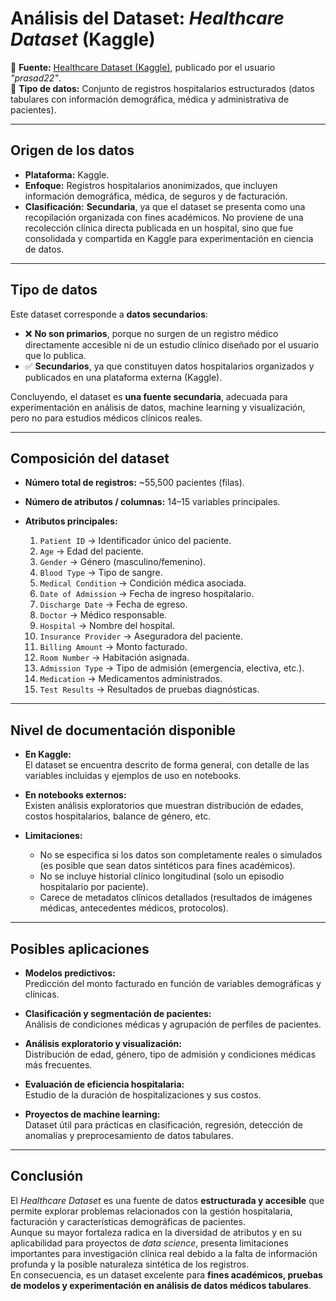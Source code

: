 # Análisis del Dataset: *Healthcare Dataset* (Kaggle)

📂 **Fuente:** [Healthcare Dataset (Kaggle)](https://www.kaggle.com/datasets/prasad22/healthcare-dataset), publicado por el usuario *"prasad22"*.  
📑 **Tipo de datos:** Conjunto de registros hospitalarios estructurados (datos tabulares con información demográfica, médica y administrativa de pacientes).

---

## Origen de los datos

- **Plataforma:** Kaggle.  
- **Enfoque:** Registros hospitalarios anonimizados, que incluyen información demográfica, médica, de seguros y de facturación.  
- **Clasificación:** **Secundaria**, ya que el dataset se presenta como una recopilación organizada con fines académicos. No proviene de una recolección clínica directa publicada en un hospital, sino que fue consolidada y compartida en Kaggle para experimentación en ciencia de datos.  

---

## Tipo de datos

Este dataset corresponde a **datos secundarios**:

- ❌ **No son primarios**, porque no surgen de un registro médico directamente accesible ni de un estudio clínico diseñado por el usuario que lo publica.  
- ✅ **Secundarios**, ya que constituyen datos hospitalarios organizados y publicados en una plataforma externa (Kaggle).  

Concluyendo, el dataset es **una fuente secundaria**, adecuada para experimentación en análisis de datos, machine learning y visualización, pero no para estudios médicos clínicos reales.

---

## Composición del dataset

- **Número total de registros:** ~55,500 pacientes (filas).  
- **Número de atributos / columnas:** 14–15 variables principales.  

- **Atributos principales:**  
  1. `Patient ID` → Identificador único del paciente.  
  2. `Age` → Edad del paciente.  
  3. `Gender` → Género (masculino/femenino).  
  4. `Blood Type` → Tipo de sangre.  
  5. `Medical Condition` → Condición médica asociada.  
  6. `Date of Admission` → Fecha de ingreso hospitalario.  
  7. `Discharge Date` → Fecha de egreso.  
  8. `Doctor` → Médico responsable.  
  9. `Hospital` → Nombre del hospital.  
  10. `Insurance Provider` → Aseguradora del paciente.  
  11. `Billing Amount` → Monto facturado.  
  12. `Room Number` → Habitación asignada.  
  13. `Admission Type` → Tipo de admisión (emergencia, electiva, etc.).  
  14. `Medication` → Medicamentos administrados.  
  15. `Test Results` → Resultados de pruebas diagnósticas.  

---

## Nivel de documentación disponible

- **En Kaggle:**  
  El dataset se encuentra descrito de forma general, con detalle de las variables incluidas y ejemplos de uso en notebooks.  

- **En notebooks externos:**  
  Existen análisis exploratorios que muestran distribución de edades, costos hospitalarios, balance de género, etc.  

- **Limitaciones:**  
  - No se especifica si los datos son completamente reales o simulados (es posible que sean datos sintéticos para fines académicos).  
  - No se incluye historial clínico longitudinal (solo un episodio hospitalario por paciente).  
  - Carece de metadatos clínicos detallados (resultados de imágenes médicas, antecedentes médicos, protocolos).  

---

## Posibles aplicaciones

- **Modelos predictivos:**  
  Predicción del monto facturado en función de variables demográficas y clínicas.  

- **Clasificación y segmentación de pacientes:**  
  Análisis de condiciones médicas y agrupación de perfiles de pacientes.  

- **Análisis exploratorio y visualización:**  
  Distribución de edad, género, tipo de admisión y condiciones médicas más frecuentes.  

- **Evaluación de eficiencia hospitalaria:**  
  Estudio de la duración de hospitalizaciones y sus costos.  

- **Proyectos de machine learning:**  
  Dataset útil para prácticas en clasificación, regresión, detección de anomalías y preprocesamiento de datos tabulares.  

---

## Conclusión

El *Healthcare Dataset* es una fuente de datos **estructurada y accesible** que permite explorar problemas relacionados con la gestión hospitalaria, facturación y características demográficas de pacientes.  
Aunque su mayor fortaleza radica en la diversidad de atributos y en su aplicabilidad para proyectos de *data science*, presenta limitaciones importantes para investigación clínica real debido a la falta de información profunda y la posible naturaleza sintética de los registros.  
En consecuencia, es un dataset excelente para **fines académicos, pruebas de modelos y experimentación en análisis de datos médicos tabulares**.  